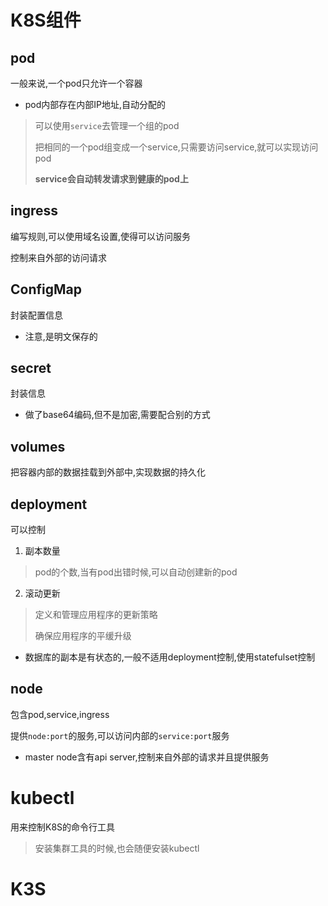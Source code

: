 # K8S组件



## pod

一般来说,一个pod只允许一个容器



* pod内部存在内部IP地址,自动分配的

> 可以使用`service`去管理一个组的pod
>
> 把相同的一个pod组变成一个service,只需要访问service,就可以实现访问pod
>
> **service会自动转发请求到健康的pod上**



## ingress

编写规则,可以使用域名设置,使得可以访问服务

控制来自外部的访问请求



## ConfigMap

封装配置信息



* 注意,是明文保存的



## secret

封装信息



* 做了base64编码,但不是加密,需要配合别的方式



## volumes

把容器内部的数据挂载到外部中,实现数据的持久化



## deployment

可以控制

1. 副本数量

> pod的个数,当有pod出错时候,可以自动创建新的pod



2. 滚动更新

> 定义和管理应用程序的更新策略
>
> 确保应用程序的平缓升级



* 数据库的副本是有状态的,一般不适用deployment控制,使用statefulset控制



## node

包含pod,service,ingress



提供`node:port`的服务,可以访问内部的`service:port`服务



* master node含有api server,控制来自外部的请求并且提供服务



# kubectl

用来控制K8S的命令行工具	

> 安装集群工具的时候,也会随便安装kubectl



# K3S

